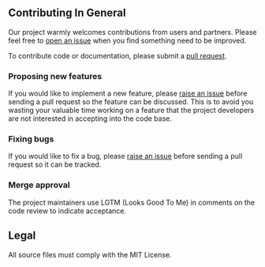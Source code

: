 ## Contributing In General
Our project warmly welcomes contributions from users and partners. 
Please feel free to [open an issue](https://github.com/liurui-software/ojr/issues) when you find something need to be improved.

To contribute code or documentation, please submit a [pull request](https://github.com/liurui-software/ojr/pulls).


### Proposing new features

If you would like to implement a new feature, please [raise an issue](https://github.com/liurui-software/ojr/issues)
before sending a pull request so the feature can be discussed. This is to avoid
you wasting your valuable time working on a feature that the project developers
are not interested in accepting into the code base.

### Fixing bugs

If you would like to fix a bug, please [raise an issue](https://github.com/liurui-software/ojr/issues) before sending a
pull request so it can be tracked.

### Merge approval

The project maintainers use LGTM (Looks Good To Me) in comments on the code
review to indicate acceptance.

## Legal

All source files must comply with the MIT License.